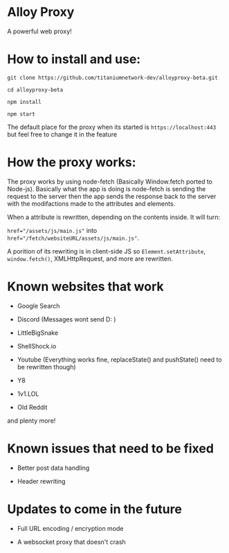 # Alloy Proxy

A powerful web proxy!

# How to install and use:

`git clone https://github.com/titaniumnetwork-dev/alloyproxy-beta.git`

`cd alloyproxy-beta`

`npm install`

`npm start`

The default place for the proxy when its started is `https://localhost:443` but feel free to change it in the feature

# How the proxy works:

The proxy works by using node-fetch (Basically Window.fetch ported to Node-js). 
Basically what the app is doing is node-fetch is sending the request to the server then
the app sends the response back to the server with the modifactions made to the attributes and elements.

When a attribute is rewritten, depending on the contents inside. It will turn:

`href="/assets/js/main.js"` into `href="/fetch/websiteURL/assets/js/main.js"`.

A porition of its rewriting is in client-side JS so `Element.setAttribute`, `window.fetch()`, XMLHttpRequest, and more are rewritten.

# Known websites that work

- Google Search

- Discord (Messages wont send D: )

- LittleBigSnake

- ShellShock.io

- Youtube (Everything works fine, replaceState() and pushState() need to be rewritten though)

- Y8

- 1v1.LOL

- Old Reddit

and plenty more!

# Known issues that need to be fixed

- Better post data handling

- Header rewriting

# Updates to come in the future

- Full URL encoding / encryption mode

- A websocket proxy that doesn't crash
